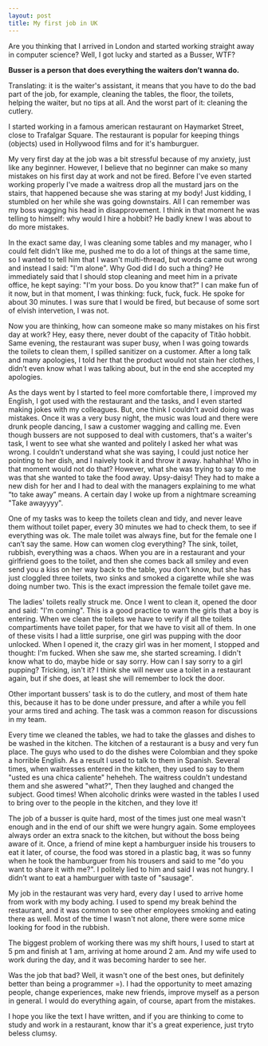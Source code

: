 ```yaml
---
layout: post
title: My first job in UK
---
```


Are you thinking that I arrived in London and started working straight away in computer science?
Well, I got lucky and started as a Busser, WTF?

**Busser is a person that does everything the waiters don’t wanna do.**

Translating: it is the waiter's assistant, it means that you have to do the bad part of the job,
for example, cleaning the tables, the floor, the toilets, helping the waiter, but no tips at all.
And the worst part of it: cleaning the cutlery.

<!-- more -->

I started working in a famous american restaurant on Haymarket Street, close to Trafalgar Square.
The restaurant is popular for keeping things (objects) used in Hollywood films and for it's hamburguer.

My very first day at the job was a bit stressful because of my anxiety, just like any beginner. 
However, I believe that no beginner can make so many mistakes on his first day at work and not be
fired. Before I've even started working properly I've made a waitress drop all the mustard jars on
the stairs, that happened because she was staring at my body! Just kidding, I stumbled on her while
she was going downstairs. All I can remember was my boss wagging his head in disapprovement. I think
in that moment he was telling to himself: why would I hire a hobbit? He badly knew I was about to
do more mistakes.

In the exact same day, I was cleaning some tables and my manager, who I could felt didn't like me,
pushed me to do a lot of things at the same time, so I wanted to tell him that I wasn't multi-thread,
but words came out wrong and instead I said: "I'm alone". Why God did I do such a thing? He immediately
said that I should stop cleaning and meet him in a private office, he kept saying: "I'm your boss.
Do you know that?" I can make fun of it now, but in that moment, I was thinking: fuck, fuck, fuck.
He spoke for about 30 minutes. I was sure that I would be fired, but because of some sort of elvish
intervetion, I was not.

Now you are thinking, how can someone make so many mistakes on his first day at work? Hey, easy there,
never doubt of the capacity of Titão hobbit. Same evening, the restaurant was super busy, when I was
going towards the toilets to clean them, I spilled sanitizer on a customer. After a long talk and many
apologies, I told her that the product would not stain her clothes, I didn’t even know what I was talking
about, but in the end she accepted my apologies. 

As the days went by I started to feel more comfortable there, I improved my English, I got used with the
restaurant and the tasks, and I even started making jokes with my colleagues. But, one think I couldn’t
avoid doing was mistakes.  Once it was a very busy night, the music was loud and there were drunk people
dancing, I saw a customer wagging and calling me.  Even though bussers are not supposed to deal with
customers, that's a waiter's task,  I went to see what she wanted and politely I asked her what was wrong.
I couldn’t understand what she was saying, I could just notice her pointing to her dish, and I naively took
it and throw it away. hahahha! Who in that moment would not do that? However, what she was trying to say to
me was that she wanted to take the food away. Upsy-daisy! They had to make a new dish for her and I had to
deal with the managers explaining to me what “to take away” means. A certain day I woke up from a nightmare
screaming "Take awayyyy".

One of my tasks was to keep the toilets clean and tidy, and never leave them without toilet paper, every 30
minutes we had to check them, to see if everything was ok. The male toilet was always fine, but for the female
one I can’t say the same. How can women clog everything? The sink, toilet, rubbish, everything was a chaos.
When you are in a restaurant and your girlfriend goes to the toilet, and then she comes back all smiley and
even send you a kiss on her way back to the table, you don’t know, but she has just cloggled three toilets,
two sinks and smoked a cigarette while she  was doing number two. This is  the exact impression the female
toilet gave me.


The ladies' toilets really struck me. Once I went to clean it, opened the door and said: "I'm coming".
This is a good practice to warn the girls that a boy is entering. When we clean the toilets we have to
verify if all the toilets compartiments have toilet paper, for that we have to visit all of them. In
one of these visits I had a little surprise, one girl was pupping with the door unlocked. When I opened
it, the crazy girl was in her moment, I stopped and thought: I'm fucked. When she saw me, she started
screaming. I didn't know what to do, maybe hide or say sorry. How can I say sorry to a girl pupping?
Tricking, isn't it? I think she will never use a toilet in a restaurant again, but if she does, at least
she will remember to lock the door.

Other important bussers' task is to do the cutlery, and most of them hate this, because it has to be done
under pressure, and after a while you fell your arms tired and aching. The task was a common reason for
discussions in my team.

Every time we cleaned the tables, we had to take the glasses and dishes to be washed in the kitchen.
The kitchen of a restaurant is a busy and very fun place. The guys who used to do the dishes were
Colombian and they spoke a horrible English. As a result I used to talk to them in Spanish. Several
times, when waitresses entered in the kitchen, they used to say to them "usted es una chica caliente"
heheheh. The waitress couldn't undestand them and she aswered "what?", Then they laughed and changed the subject.
Good times! When alcoholic drinks were wasted in the tables I used to bring over to the people in the kitchen,
and they love it!

The job of a busser is quite hard, most of the times just one meal wasn't enough and in the end of our
shift we were hungry again. Some employees always order an extra snack to the kitchen, but without the
boss being aware of it.  Once, a friend of mine kept a hamburguer inside his trousers to eat it later,
of course, the food was stored in a plastic bag, it was so funny when he took the hamburguer from his
trousers and said to me "do you want to share it with me?".  I politely lied to him and said I was not
hungry. I didn’t want to eat a hamburguer with taste of "sausage".

My job in the restaurant was very hard, every day I used to arrive home from work with my body aching.
I used to spend my break behind the restaurant, and it was common to see other employees smoking and eating
there as well. Most of the time I wasn't not alone, there were some mice looking for food in the rubbish.

The biggest problem of working there was my shift hours, I used to start at 5 pm and finish at 1 am,
arriving at home around 2 am. And my wife used to work during the day, and it was becoming harder to see her.

Was the job that bad? Well, it wasn't one of the best ones, but definitely better than being a programmer =).
I had the opportunity to meet amazing people, change experiences, make new friends, improve myself as a person
in general. I would do everything again, of course, apart from the mistakes.

I hope you like the text I have written, and if you are thinking to come to study and work in a restaurant,
know thar it's a great experience, just tryto beless clumsy.


